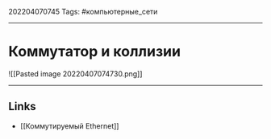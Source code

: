 202204070745
Tags: #компьютерные_сети

---

# Коммутатор и коллизии
![[Pasted image 20220407074730.png]]


---
## Links
- [[Коммутируемый Ethernet]]